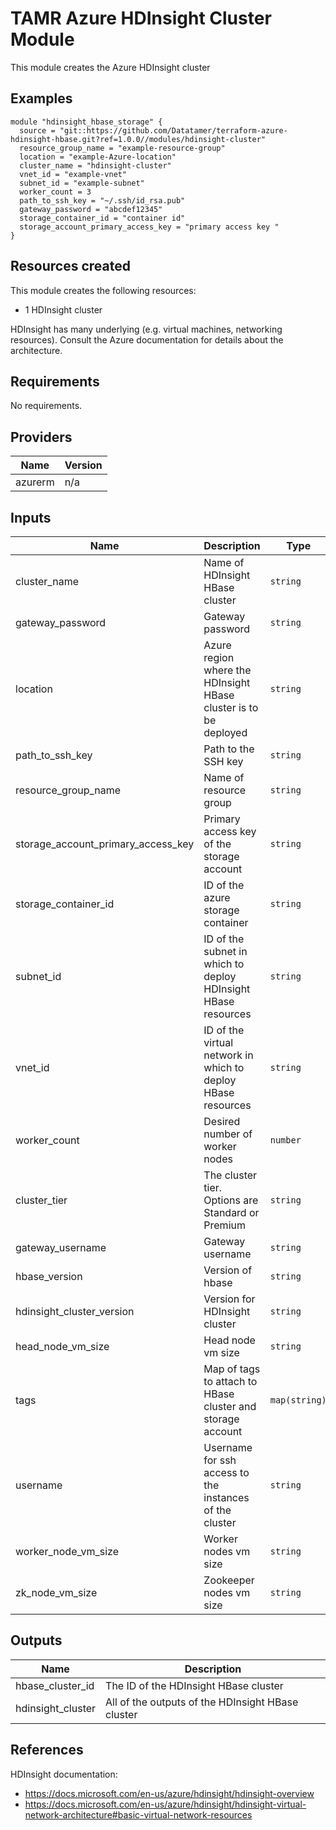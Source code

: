 # TAMR Azure HDInsight Cluster Module

This module creates the Azure HDInsight cluster

## Examples

```
module "hdinsight_hbase_storage" {
  source = "git::https://github.com/Datatamer/terraform-azure-hdinsight-hbase.git?ref=1.0.0//modules/hdinsight-cluster"
  resource_group_name = "example-resource-group"
  location = "example-Azure-location"
  cluster_name = "hdinsight-cluster"
  vnet_id = "example-vnet"
  subnet_id = "example-subnet"
  worker_count = 3
  path_to_ssh_key = "~/.ssh/id_rsa.pub"
  gateway_password = "abcdef12345"
  storage_container_id = "container id"
  storage_account_primary_access_key = "primary access key "
}
```

## Resources created
This module creates the following resources:
* 1 HDInsight cluster

HDInsight has many underlying (e.g. virtual machines, networking resources). Consult the
 Azure documentation for details about the architecture.

<!-- BEGINNING OF PRE-COMMIT-TERRAFORM DOCS HOOK -->
## Requirements

No requirements.

## Providers

| Name | Version |
|------|---------|
| azurerm | n/a |

## Inputs

| Name | Description | Type | Default | Required |
|------|-------------|------|---------|:--------:|
| cluster\_name | Name of HDInsight HBase cluster | `string` | n/a | yes |
| gateway\_password | Gateway password | `string` | n/a | yes |
| location | Azure region where the HDInsight HBase cluster is to be deployed | `string` | n/a | yes |
| path\_to\_ssh\_key | Path to the SSH key | `string` | n/a | yes |
| resource\_group\_name | Name of resource group | `string` | n/a | yes |
| storage\_account\_primary\_access\_key | Primary access key of the storage account | `string` | n/a | yes |
| storage\_container\_id | ID of the azure storage container | `string` | n/a | yes |
| subnet\_id | ID of the subnet in which to deploy HDInsight HBase resources | `string` | n/a | yes |
| vnet\_id | ID of the virtual network in which to deploy HBase resources | `string` | n/a | yes |
| worker\_count | Desired number of worker nodes | `number` | n/a | yes |
| cluster\_tier | The cluster tier. Options are Standard or Premium | `string` | `"Standard"` | no |
| gateway\_username | Gateway username | `string` | `"admin"` | no |
| hbase\_version | Version of hbase | `string` | `"1.1"` | no |
| hdinsight\_cluster\_version | Version for HDInsight cluster | `string` | `"3.6"` | no |
| head\_node\_vm\_size | Head node vm size | `string` | `"Standard_D3_V2"` | no |
| tags | Map of tags to attach to HBase cluster and storage account | `map(string)` | `{}` | no |
| username | Username for ssh access to the instances of the cluster | `string` | `"sshuser"` | no |
| worker\_node\_vm\_size | Worker nodes vm size | `string` | `"Standard_D3_V2"` | no |
| zk\_node\_vm\_size | Zookeeper nodes vm size | `string` | `"Standard_A4_v2"` | no |

## Outputs

| Name | Description |
|------|-------------|
| hbase\_cluster\_id | The ID of the HDInsight HBase cluster |
| hdinsight\_cluster | All of the outputs of the HDInsight HBase cluster |

<!-- END OF PRE-COMMIT-TERRAFORM DOCS HOOK -->

## References
HDInsight documentation:
* https://docs.microsoft.com/en-us/azure/hdinsight/hdinsight-overview
* https://docs.microsoft.com/en-us/azure/hdinsight/hdinsight-virtual-network-architecture#basic-virtual-network-resources
